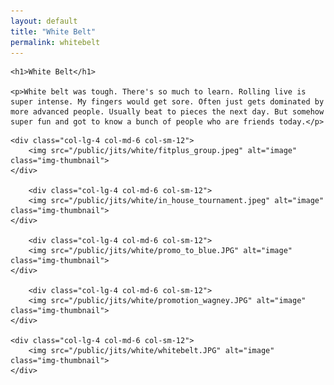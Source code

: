 ```yaml
---
layout: default
title: "White Belt"
permalink: whitebelt
---
```


<div class="row align-items-center pb-3">

    <h1>White Belt</h1>

    <p>White belt was tough. There's so much to learn. Rolling live is super intense. My fingers would get sore. Often just gets dominated by more advanced people. Usually beat to pieces the next day. But somehow super fun and got to know a bunch of people who are friends today.</p>

</div>

<div class="row">

    <div class="col-lg-4 col-md-6 col-sm-12">
        <img src="/public/jits/white/fitplus_group.jpeg" alt="image" class="img-thumbnail">
    </div>

        <div class="col-lg-4 col-md-6 col-sm-12">
        <img src="/public/jits/white/in_house_tournament.jpeg" alt="image" class="img-thumbnail">
    </div>

        <div class="col-lg-4 col-md-6 col-sm-12">
        <img src="/public/jits/white/promo_to_blue.JPG" alt="image" class="img-thumbnail">
    </div>

        <div class="col-lg-4 col-md-6 col-sm-12">
        <img src="/public/jits/white/promotion_wagney.JPG" alt="image" class="img-thumbnail">
    </div>

    <div class="col-lg-4 col-md-6 col-sm-12">
        <img src="/public/jits/white/whitebelt.JPG" alt="image" class="img-thumbnail">
    </div>






</div>